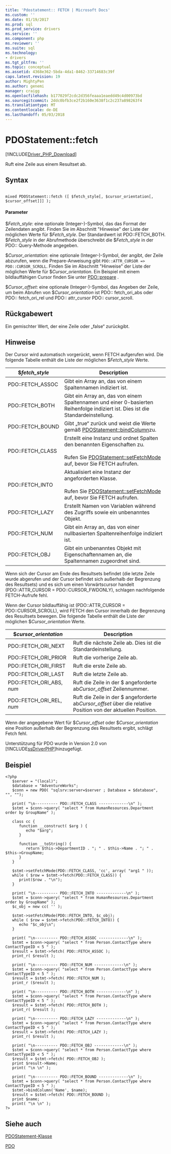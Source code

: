 ```yaml
---
title: 'Pdostatement:: FETCH | Microsoft Docs'
ms.custom: ''
ms.date: 01/19/2017
ms.prod: sql
ms.prod_service: drivers
ms.service: ''
ms.component: php
ms.reviewer: ''
ms.suite: sql
ms.technology:
- drivers
ms.tgt_pltfrm: ''
ms.topic: conceptual
ms.assetid: 4368e362-5bda-4da1-8462-33714683c39f
caps.latest.revision: 19
author: MightyPen
ms.author: genemi
manager: craigg
ms.openlocfilehash: b177029f2cdc2d356feaaa1eaedd49c4d00973bd
ms.sourcegitcommit: 2ddc0bfb3ce2f2b160e3638f1c2c237a898263f4
ms.translationtype: MT
ms.contentlocale: de-DE
ms.lasthandoff: 05/03/2018
---
```

# <a name="pdostatementfetch"></a>PDOStatement::fetch
[!INCLUDE[Driver_PHP_Download](../../includes/driver_php_download.md)]

Ruft eine Zeile aus einem Resultset ab.  
  
## <a name="syntax"></a>Syntax  
  
```  
  
mixed PDOStatement::fetch ([ $fetch_style[, $cursor_orientation[, $cursor_offset]]] );  
```  
  
#### <a name="parameters"></a>Parameter  
$*Fetch_style*: eine optionale (Integer-)-Symbol, das das Format der Zeilendaten angibt. Finden Sie im Abschnitt "Hinweise" der Liste der möglichen Werte für $*Fetch_style*. Der Standardwert ist PDO::FETCH_BOTH. $*Fetch_style* in der Abrufmethode überschreibt die $*Fetch_style* in der PDO:: Query-Methode angegeben.  
  
$*Cursor_orientation*: eine optionale (Integer-)-Symbol, der angibt, der Zeile abzurufen, wenn die Prepare-Anweisung gibt `PDO::ATTR_CURSOR => PDO::CURSOR_SCROLL`. Finden Sie im Abschnitt "Hinweise" der Liste der möglichen Werte für $*Cursor_orientation*. Ein Beispiel mit einem bildlauffähigen Cursor finden Sie unter [PDO::prepare](../../connect/php/pdo-prepare.md) .  
  
$*Cursor_offset*: eine optionale (Integer-)-Symbol, das Angeben der Zeile, um beim Abrufen von $*Cursor_orientation* ist PDO:: fetch_ori_abs oder PDO:: fetch_ori_rel und PDO:: attr_cursor PDO:: cursor_scroll.  
  
## <a name="return-value"></a>Rückgabewert  
Ein gemischter Wert, der eine Zeile oder „false“ zurückgibt.  
  
## <a name="remarks"></a>Hinweise  
Der Cursor wird automatisch vorgerückt, wenn FETCH aufgerufen wird. Die folgende Tabelle enthält die Liste der möglichen $*Fetch_style* Werte.  
  
|$*fetch_style*|Description|  
|-------------------|---------------|  
|PDO::FETCH_ASSOC|Gibt ein Array an, das von einem Spaltennamen indiziert ist.|  
|PDO::FETCH_BOTH|Gibt ein Array an, das von einem Spaltennamen und einer 0-basierten Reihenfolge indiziert ist. Dies ist die Standardeinstellung.|  
|PDO::FETCH_BOUND|Gibt „true“ zurück und weist die Werte gemäß [PDOStatement::bindColumn](../../connect/php/pdostatement-bindcolumn.md)zu.|  
|PDO::FETCH_CLASS|Erstellt eine Instanz und ordnet Spalten den benannten Eigenschaften zu.<br /><br />Rufen Sie [PDOStatement::setFetchMode](../../connect/php/pdostatement-setfetchmode.md) auf, bevor Sie FETCH aufrufen.|  
|PDO::FETCH_INTO|Aktualisiert eine Instanz der angeforderten Klasse.<br /><br />Rufen Sie [PDOStatement::setFetchMode](../../connect/php/pdostatement-setfetchmode.md) auf, bevor Sie FETCH aufrufen.|  
|PDO::FETCH_LAZY|Erstellt Namen von Variablen während des Zugriffs sowie ein unbenanntes Objekt.|  
|PDO::FETCH_NUM|Gibt ein Array an, das von einer nullbasierten Spaltenreihenfolge indiziert ist.|  
|PDO::FETCH_OBJ|Gibt ein unbenanntes Objekt mit Eigenschaftennamen an, die Spaltennamen zugeordnet sind.|  
  
Wenn sich der Cursor am Ende des Resultsets befindet (die letzte Zeile wurde abgerufen und der Cursor befindet sich außerhalb der Begrenzung des Resultsets) und es sich um einen Vorwärtscursor handelt (PDO::ATTR_CURSOR = PDO::CURSOR_FWDONLY), schlagen nachfolgende FETCH-Aufrufe fehl.  
  
Wenn der Cursor bildlauffähig ist (PDO::ATTR_CURSOR = PDO::CURSOR_SCROLL), wird FETCH den Cursor innerhalb der Begrenzung des Resultsets bewegen. Die folgende Tabelle enthält die Liste der möglichen $*Cursor_orientation* Werte.  
  
|$*cursor_orientation*|Description|  
|--------------------------|---------------|  
|PDO::FETCH_ORI_NEXT|Ruft die nächste Zeile ab. Dies ist die Standardeinstellung.|  
|PDO::FETCH_ORI_PRIOR|Ruft die vorherige Zeile ab.|  
|PDO::FETCH_ORI_FIRST|Ruft die erste Zeile ab.|  
|PDO::FETCH_ORI_LAST|Ruft die letzte Zeile ab.|  
|PDO::FETCH_ORI_ABS, *num*|Ruft die Zeile in der $ angeforderte ab*Cursor_offset* Zeilennummer.|  
|PDO::FETCH_ORI_REL, *num*|Ruft die Zeile in der $ angeforderte ab*Cursor_offset* über die relative Position von der aktuellen Position.|  
  
Wenn der angegebene Wert für $*Cursor_offset* oder $*Cursor_orientation* eine Position außerhalb der Begrenzung des Resultsets ergibt, schlägt Fetch fehl.  
  
Unterstützung für PDO wurde in Version 2.0 von [!INCLUDE[ssDriverPHP](../../includes/ssdriverphp_md.md)]hinzugefügt.  
  
## <a name="example"></a>Beispiel  
  
```  
<?php  
   $server = "(local)";  
   $database = "AdventureWorks";  
   $conn = new PDO( "sqlsrv:server=$server ; Database = $database", "", "");  
  
   print( "\n---------- PDO::FETCH_CLASS -------------\n" );  
   $stmt = $conn->query( "select * from HumanResources.Department order by GroupName" );  
  
   class cc {  
      function __construct( $arg ) {  
         echo "$arg";  
      }  
  
      function __toString() {  
         return $this->DepartmentID . "; " . $this->Name . "; " . $this->GroupName;  
      }  
   }  
  
   $stmt->setFetchMode(PDO::FETCH_CLASS, 'cc', array( "arg1 " ));  
   while ( $row = $stmt->fetch(PDO::FETCH_CLASS)) {   
      print($row . "\n");   
   }  
  
   print( "\n---------- PDO::FETCH_INTO -------------\n" );  
   $stmt = $conn->query( "select * from HumanResources.Department order by GroupName" );  
   $c_obj = new cc( '' );  
  
   $stmt->setFetchMode(PDO::FETCH_INTO, $c_obj);  
   while ( $row = $stmt->fetch(PDO::FETCH_INTO)) {   
      echo "$c_obj\n";  
   }  
  
   print( "\n---------- PDO::FETCH_ASSOC -------------\n" );  
   $stmt = $conn->query( "select * from Person.ContactType where ContactTypeID < 5 " );  
   $result = $stmt->fetch( PDO::FETCH_ASSOC );  
   print_r( $result );  
  
   print( "\n---------- PDO::FETCH_NUM -------------\n" );  
   $stmt = $conn->query( "select * from Person.ContactType where ContactTypeID < 5 " );  
   $result = $stmt->fetch( PDO::FETCH_NUM );  
   print_r ($result );  
  
   print( "\n---------- PDO::FETCH_BOTH -------------\n" );  
   $stmt = $conn->query( "select * from Person.ContactType where ContactTypeID < 5 " );  
   $result = $stmt->fetch( PDO::FETCH_BOTH );  
   print_r( $result );  
  
   print( "\n---------- PDO::FETCH_LAZY -------------\n" );  
   $stmt = $conn->query( "select * from Person.ContactType where ContactTypeID < 5 " );  
   $result = $stmt->fetch( PDO::FETCH_LAZY );  
   print_r( $result );  
  
   print( "\n---------- PDO::FETCH_OBJ -------------\n" );  
   $stmt = $conn->query( "select * from Person.ContactType where ContactTypeID < 5 " );  
   $result = $stmt->fetch( PDO::FETCH_OBJ );  
   print $result->Name;  
   print( "\n \n" );  
  
   print( "\n---------- PDO::FETCH_BOUND -------------\n" );  
   $stmt = $conn->query( "select * from Person.ContactType where ContactTypeID < 5 " );  
   $stmt->bindColumn('Name', $name);  
   $result = $stmt->fetch( PDO::FETCH_BOUND );  
   print $name;  
   print( "\n \n" );  
?>  
```  
  
## <a name="see-also"></a>Siehe auch  
[PDOStatement-Klasse](../../connect/php/pdostatement-class.md)

[PDO](http://php.net/manual/book.pdo.php)  
  
